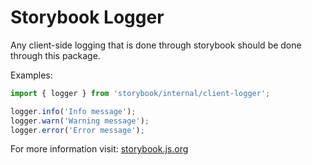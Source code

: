 # Storybook Logger

Any client-side logging that is done through storybook should be done through this package.

Examples:

```js
import { logger } from 'storybook/internal/client-logger';

logger.info('Info message');
logger.warn('Warning message');
logger.error('Error message');
```

For more information visit: [storybook.js.org](https://storybook.js.org)
